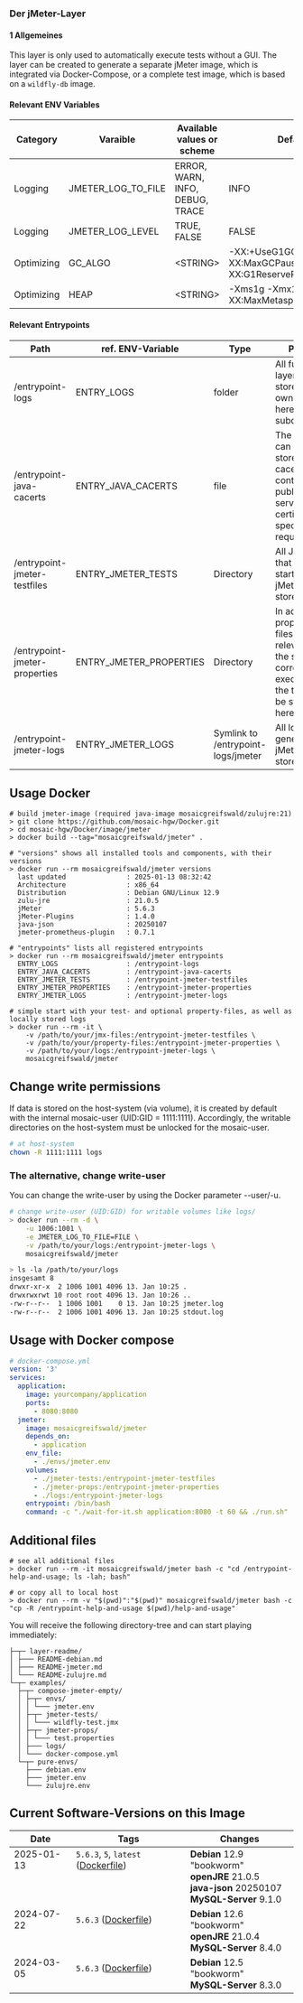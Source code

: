 ### Der jMeter-Layer
#### 1 Allgemeines
This layer is only used to automatically execute tests without a GUI.
The layer can be created to generate a separate jMeter image, which is integrated via Docker-Compose,
or a complete test image, which is based on a `wildfly-db` image.

#### Relevant ENV Variables
| Category   | Varaible           | Available values or scheme      | Default                                                       |
|------------|--------------------|---------------------------------|---------------------------------------------------------------|
| Logging    | JMETER_LOG_TO_FILE | ERROR, WARN, INFO, DEBUG, TRACE | INFO                                                          |
| Logging    | JMETER_LOG_LEVEL   | TRUE, FALSE                     | FALSE                                                         |
| Optimizing | GC_ALGO            | \<STRING\>                      | -XX:+UseG1GC -XX:MaxGCPauseMillis=100 -XX:G1ReservePercent=20 |
| Optimizing | HEAP               | \<STRING\>                      | -Xms1g -Xmx1g -XX:MaxMetaspaceSize=256m                       |

#### Relevant Entrypoints
| Path                          | ref. ENV-Variable       | Type                               | Purpose                                                                                                                            |
|-------------------------------|-------------------------|------------------------------------|------------------------------------------------------------------------------------------------------------------------------------|
| /entrypoint-logs              | ENTRY_LOGS              | folder                             | All further layers can store their own log files here in subdirectories.                                                           |
| /entrypoint-java-cacerts      | ENTRY_JAVA_CACERTS      | file                               | The entrypoint can be used to store its own cacerts, e.g. containing public-keys of server-certificates for specific web requests. |
| /entrypoint-jmeter-testfiles  | ENTRY_JMETER_TESTS      | Directory                          | All JMX files that are to be started via jMeter are stored here.                                                                   |
| /entrypoint-jmeter-properties | ENTRY_JMETER_PROPERTIES | Directory                          | In addition, the properties files that are relevant for the start and correct execution of the tests can be stored here.           |
| /entrypoint-jmeter-logs       | ENTRY_JMETER_LOGS       | Symlink to /entrypoint-logs/jmeter | All logs generated by jMeter are stored here.                                                                                      |

## Usage Docker
```shell
# build jmeter-image (required java-image mosaicgreifswald/zulujre:21)
> git clone https://github.com/mosaic-hgw/Docker.git
> cd mosaic-hgw/Docker/image/jmeter
> docker build --tag="mosaicgreifswald/jmeter" .

# "versions" shows all installed tools and components, with their versions
> docker run --rm mosaicgreifswald/jmeter versions
  last updated               : 2025-01-13 08:32:42
  Architecture               : x86_64
  Distribution               : Debian GNU/Linux 12.9
  zulu-jre                   : 21.0.5
  jMeter                     : 5.6.3
  jMeter-Plugins             : 1.4.0
  java-json                  : 20250107
  jmeter-prometheus-plugin   : 0.7.1
  
# "entrypoints" lists all registered entrypoints
> docker run --rm mosaicgreifswald/jmeter entrypoints
  ENTRY_LOGS                 : /entrypoint-logs
  ENTRY_JAVA_CACERTS         : /entrypoint-java-cacerts
  ENTRY_JMETER_TESTS         : /entrypoint-jmeter-testfiles
  ENTRY_JMETER_PROPERTIES    : /entrypoint-jmeter-properties
  ENTRY_JMETER_LOGS          : /entrypoint-jmeter-logs

# simple start with your test- and optional property-files, as well as locally stored logs
> docker run --rm -it \
    -v /path/to/your/jmx-files:/entrypoint-jmeter-testfiles \
    -v /path/to/your/property-files:/entrypoint-jmeter-properties \
    -v /path/to/your/logs:/entrypoint-jmeter-logs \
    mosaicgreifswald/jmeter
```

## Change write permissions
If data is stored on the host-system (via volume), it is created by default with the internal mosaic-user (UID:GID = 1111:1111).
Accordingly, the writable directories on the host-system must be unlocked for the mosaic-user.

```sh
# at host-system
chown -R 1111:1111 logs
```

### The alternative, change write-user
You can change the write-user by using the Docker parameter --user/-u.

```sh
# change write-user (UID:GID) for writable volumes like logs/
> docker run --rm -d \
    -u 1006:1001 \
    -e JMETER_LOG_TO_FILE=FILE \
    -v /path/to/your/logs:/entrypoint-jmeter-logs \
    mosaicgreifswald/jmeter

> ls -la /path/to/your/logs
insgesamt 8
drwxr-xr-x  2 1006 1001 4096 13. Jan 10:25 .
drwxrwxrwt 10 root root 4096 13. Jan 10:26 ..
-rw-r--r--  1 1006 1001    0 13. Jan 10:25 jmeter.log
-rw-r--r--  2 1006 1001 4096 13. Jan 10:25 stdout.log
```


## Usage with Docker compose
```yml
# docker-compose.yml
version: '3'
services:
  application:
    image: yourcompany/application
    ports:
      - 8080:8080
  jmeter:
    image: mosaicgreifswald/jmeter
    depends_on:
      - application
    env_file:
      - ./envs/jmeter.env
    volumes:
      - ./jmeter-tests:/entrypoint-jmeter-testfiles
      - ./jmeter-props:/entrypoint-jmeter-properties
      - ./logs:/entrypoint-jmeter-logs
    entrypoint: /bin/bash
    command: -c "./wait-for-it.sh application:8080 -t 60 && ./run.sh"
```

## Additional files
```shell
# see all additional files
> docker run --rm -it mosaicgreifswald/jmeter bash -c "cd /entrypoint-help-and-usage; ls -lah; bash"

# or copy all to local host
> docker run --rm -v "$(pwd)":"$(pwd)" mosaicgreifswald/jmeter bash -c "cp -R /entrypoint-help-and-usage $(pwd)/help-and-usage"
```
You will receive the following directory-tree and can start playing immediately:
```
├─┬─ layer-readme/
│ ├─── README-debian.md
│ ├─── README-jmeter.md
│ └─── README-zulujre.md
└─┬─ examples/
  ├─┬─ compose-jmeter-empty/
  │ ├─┬─ envs/
  │ │ └─── jmeter.env
  │ ├─┬─ jmeter-tests/
  │ │ └─── wildfly-test.jmx
  │ ├─┬─ jmeter-props/
  │ │ └─── test.properties
  │ ├─── logs/
  │ └─── docker-compose.yml
  └─┬─ pure-envs/
    ├─── debian.env
    ├─── jmeter.env
    └─── zulujre.env
```


## Current Software-Versions on this Image
| Date                       | Tags                                                                                                                                                                     | Changes                                                                                              |
|----------------------------|--------------------------------------------------------------------------------------------------------------------------------------------------------------------------|------------------------------------------------------------------------------------------------------|
| 2025-01-13<br><br><br><br> | `5.6.3`, `5`, `latest` ([Dockerfile](https://github.com/mosaic-hgw/Docker/blob/97b45e6d0b5a50bcd12bc93f6a4952ec4e6531b7/image/mysql/Dockerfile.mysql.8))<br><br><br><br> | **Debian** 12.9 "bookworm"<br>**openJRE** 21.0.5<br>**java-json** 20250107<br>**MySQL-Server** 9.1.0 |
| 2024-07-22<br><br><br>     | `5.6.3` ([Dockerfile](https://github.com/mosaic-hgw/Docker/blob/ac36ede7359683a8d5b9c8c81c8b1bb28d4bfe55/image/mysql/Dockerfile.mysql.8))<br><br><br>                    | **Debian** 12.6 "bookworm"<br>**openJRE** 21.0.4<br>**MySQL-Server** 8.4.0                           |
| 2024-03-05<br><br>         | `5.6.3` ([Dockerfile](https://github.com/mosaic-hgw/Docker/blob/5c561547b1f3f6edf02a8a84c786e48868298d33/image/mysql/Dockerfile.mysql.8))<br><br>                        | **Debian** 12.5 "bookworm"<br>**MySQL-Server** 8.3.0                                                 |
